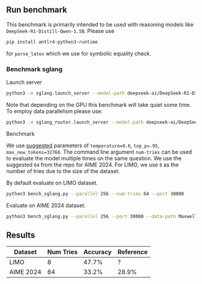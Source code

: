 ## Run benchmark

This benchmark is primarily intended to be used with reasoning models like `DeepSeek-R1-Distill-Qwen-1.5B`.
Please use
```bash
pip install antlr4-python3-runtime
```
for `parse_latex` which we use for symbolic equality check.

### Benchmark sglang

Launch server

```bash
python3 -m sglang.launch_server --model-path deepseek-ai/DeepSeek-R1-Distill-Qwen-1.5B --port 30000
```

Note that depending on the GPU this benchmark will take quiet some time. To employ data parallelism please use:

```bash
python3 -m sglang_router.launch_server --model-path deepseek-ai/DeepSeek-R1-Distill-Qwen-1.5B --port 30000 --dp-size 4
```

Benchmark

We use [suggested](https://github.com/deepseek-ai/DeepSeek-R1) parameters of `temperature=0.6`, `top_p=.95`, `max_new_tokens=32768`. The command line argument `num-tries` can be used to evaluate the model multiple times on the same question. We use the suggested `64` from the repo for AIME 2024. For LIMO, we use `8` as the number of tries due to the size of the dataset.

By default evaluate on LIMO dataset.
```bash
python3 bench_sglang.py --parallel 256 --num-tries 64 --port 30000
```

Evaluate on AIME 2024 dataset.
```bash
python3 bench_sglang.py --parallel 256 --port 30000 --data-path Maxwell-Jia/AIME_2024 --question-key Problem --answer-key Answer --num-tries 64
```

## Results

| Dataset    | Num Tries | Accuracy | Reference |
|------------|-----------|----------|-----------|
| LIMO       | 8         | 47.7%    | ?         |
| AIME 2024  | 64        | 33.2%    | 28.9%     |
